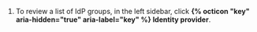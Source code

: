 1. To review a list of IdP groups, in the left sidebar, click **{% octicon "key" aria-hidden="true" aria-label="key" %} Identity provider**.
